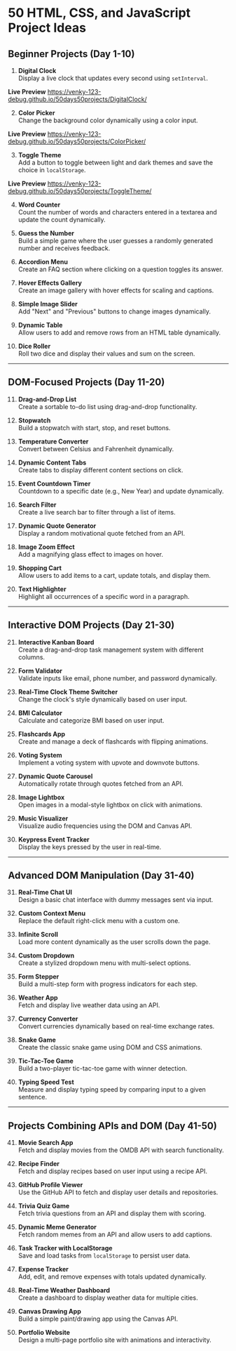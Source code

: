 # 50 HTML, CSS, and JavaScript Project Ideas

## Beginner Projects (Day 1-10)

1. **Digital Clock**  
   Display a live clock that updates every second using `setInterval`.

**Live Preview** https://venky-123-debug.github.io/50days50projects/DigitalClock/

2. **Color Picker**  
   Change the background color dynamically using a color input.

**Live Preview** https://venky-123-debug.github.io/50days50projects/ColorPicker/

3. **Toggle Theme**  
   Add a button to toggle between light and dark themes and save the choice in `localStorage`.

**Live Preview** https://venky-123-debug.github.io/50days50projects/ToggleTheme/

4. **Word Counter**  
   Count the number of words and characters entered in a textarea and update the count dynamically.

5. **Guess the Number**  
   Build a simple game where the user guesses a randomly generated number and receives feedback.

6. **Accordion Menu**  
   Create an FAQ section where clicking on a question toggles its answer.

7. **Hover Effects Gallery**  
   Create an image gallery with hover effects for scaling and captions.

8. **Simple Image Slider**  
   Add "Next" and "Previous" buttons to change images dynamically.

9. **Dynamic Table**  
   Allow users to add and remove rows from an HTML table dynamically.

10. **Dice Roller**  
    Roll two dice and display their values and sum on the screen.

---

## DOM-Focused Projects (Day 11-20)

11. **Drag-and-Drop List**  
    Create a sortable to-do list using drag-and-drop functionality.

12. **Stopwatch**  
    Build a stopwatch with start, stop, and reset buttons.

13. **Temperature Converter**  
    Convert between Celsius and Fahrenheit dynamically.

14. **Dynamic Content Tabs**  
    Create tabs to display different content sections on click.

15. **Event Countdown Timer**  
    Countdown to a specific date (e.g., New Year) and update dynamically.

16. **Search Filter**  
    Create a live search bar to filter through a list of items.

17. **Dynamic Quote Generator**  
    Display a random motivational quote fetched from an API.

18. **Image Zoom Effect**  
    Add a magnifying glass effect to images on hover.

19. **Shopping Cart**  
    Allow users to add items to a cart, update totals, and display them.

20. **Text Highlighter**  
    Highlight all occurrences of a specific word in a paragraph.

---

## Interactive DOM Projects (Day 21-30)

21. **Interactive Kanban Board**  
    Create a drag-and-drop task management system with different columns.

22. **Form Validator**  
    Validate inputs like email, phone number, and password dynamically.

23. **Real-Time Clock Theme Switcher**  
    Change the clock's style dynamically based on user input.

24. **BMI Calculator**  
    Calculate and categorize BMI based on user input.

25. **Flashcards App**  
    Create and manage a deck of flashcards with flipping animations.

26. **Voting System**  
    Implement a voting system with upvote and downvote buttons.

27. **Dynamic Quote Carousel**  
    Automatically rotate through quotes fetched from an API.

28. **Image Lightbox**  
    Open images in a modal-style lightbox on click with animations.

29. **Music Visualizer**  
    Visualize audio frequencies using the DOM and Canvas API.

30. **Keypress Event Tracker**  
    Display the keys pressed by the user in real-time.

---

## Advanced DOM Manipulation (Day 31-40)

31. **Real-Time Chat UI**  
    Design a basic chat interface with dummy messages sent via input.

32. **Custom Context Menu**  
    Replace the default right-click menu with a custom one.

33. **Infinite Scroll**  
    Load more content dynamically as the user scrolls down the page.

34. **Custom Dropdown**  
    Create a stylized dropdown menu with multi-select options.

35. **Form Stepper**  
    Build a multi-step form with progress indicators for each step.

36. **Weather App**  
    Fetch and display live weather data using an API.

37. **Currency Converter**  
    Convert currencies dynamically based on real-time exchange rates.

38. **Snake Game**  
    Create the classic snake game using DOM and CSS animations.

39. **Tic-Tac-Toe Game**  
    Build a two-player tic-tac-toe game with winner detection.

40. **Typing Speed Test**  
    Measure and display typing speed by comparing input to a given sentence.

---

## Projects Combining APIs and DOM (Day 41-50)

41. **Movie Search App**  
    Fetch and display movies from the OMDB API with search functionality.

42. **Recipe Finder**  
    Fetch and display recipes based on user input using a recipe API.

43. **GitHub Profile Viewer**  
    Use the GitHub API to fetch and display user details and repositories.

44. **Trivia Quiz Game**  
    Fetch trivia questions from an API and display them with scoring.

45. **Dynamic Meme Generator**  
    Fetch random memes from an API and allow users to add captions.

46. **Task Tracker with LocalStorage**  
    Save and load tasks from `localStorage` to persist user data.

47. **Expense Tracker**  
    Add, edit, and remove expenses with totals updated dynamically.

48. **Real-Time Weather Dashboard**  
    Create a dashboard to display weather data for multiple cities.

49. **Canvas Drawing App**  
    Build a simple paint/drawing app using the Canvas API.

50. **Portfolio Website**  
    Design a multi-page portfolio site with animations and interactivity.
